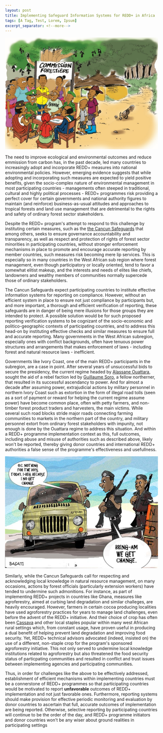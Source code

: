 ```yaml
---
layout: post
title: Implementing Safeguard Information Systems for REDD+ in Africa
tags: [A Tag, Test, Lorem, Ipsum]
excerpt_separator: <!--more-->
---
```

![alt text]( /assets/img/pexels/ivorycoast.jpg "REDD+ in Africa")



The need to improve ecological and environmental outcomes and reduce emmission from carbon has, in the past decade, led many countries to increasingly adopt and incorporate REDD+ measures into national environmental policies. However, emerging evidence suggests that while adopting and incorporating such measures are expected to yield positive benefits, given the socio-complex nature of environmental management in most participating countries - managements often steeped in traditional, cultural and highly political processes - REDD+ programmes risk providing a perfect cover for certain governments and national authority figures to maintain (and reinforce) business-as-usual attitudes and approaches to tropical forests and land use management that are detrimental to the rights and safety of ordinary forest sector stakeholders. 

<!--more--> 

Despite the REDD+ program's attempt to respond to this challenge by instituting certain measures, such as the [the Cancun Safeguards](https://redd.unfccc.int/fact-sheets/safeguards.html) that among others, seeks to ensure governance accountability and transparency, as well as respect and protection of rights of forest sector minorities in participating countries, without stronger enforcement mechanisms in place to promote and encourage accurate reporting by member countries, such measures risk becoming mere lip services. This is especially so in many countries in the West African sub region where forest management, even though participatory or locally oriented, tend to favor a somewhat elitist makeup, and the interests and needs of elites like chiefs, landowners and wealthy members of communities normally supercede those of ordinary stakeholders.

The Cancun Safeguards expect participating countries to institute effective information systems for reporting on compliance. However, without an efficient system in place to ensure not just compliance by participants but, and more important, a thorough and efficient verification of reporting, these safeguards are in danger of being mere illusions for those groups they are intended to protect. A possible solution would be for such proposed reporting verification systems to be cognizant of the socio-economic and politico-geographic contexts of participating countries, and to address this head-on by  instituting effective checks and similar measures to ensure full and accurate reporting. Many governments in the West African subregion, especially ones with conflict backgrounds, often have tenuous power structures and arrangements that makes enforcement of laws - including forest and natural resource laws - inefficient. 

Governments like Ivory Coast, one of the main REDD+ participants in the subregion, are a case in point. After several years of unsuccessful bids to secure the presidency, the current regime headed by [Alassane Ouattara](https://en.wikipedia.org/wiki/Alassane_Ouattara), sought the aid of a rebel faction led by [Guillaume Soro](https://en.wikipedia.org/wiki/Guillaume_Soro), a fellow northerner, that resulted in its successful ascendancy to power. And for almost a decade after assuming power, extrajudicial actions by military personnel in northern Ivory Coast such as extortion in the form of illegal road tolls (seen as a sort of payment or reward for helping the current regime assume power) have become common place, often with petty farmers, and non-timber forest product traders and harvesters, the main victims. While several such road blocks stride major roads connecting farming communities to markets in the northern part of the country, and military personnel extort from ordinary forest stakeholders with impunity, not enough is done by the Ouattara regime to address this situation. And within a REDD+ programme implementation context as this, full outcomes, including abuse and misuse of authorities such as described above, likely won't be reported, thereby giving donor countries and international REDD+ authorities a false sense of the programme's effectiveness and usefullness. 

![alt text]( /assets/img/pexels/Nigeria.jpg "Illegal road tolls a major headache for ordinary citizens in Africa")

Similarly, while the Cancun Safeguards call for respecting and acknowledging local knowledge in natural resource management, on many occasions, actions by forest officials (particularly extension workers) have tended to undermine such admonitions. For instance, as part of implementing REDD+ projects in countries like Ghana, measures like agroferestry, aimed at curbing land degradation and similar challeges, are heavily encouraged. However, farmers in certain cocoa producing localities have used agroforestry practices for years to manage land challenges, even before the advent of the REDD+ initiative. And their choice of crop has often been [Cassava](https://en.wikipedia.org/wiki/Cassava) and other local staples popular within many west African rural settings which, from constant usage, have proven useful in producing a dual benefit of helping prevent land degradation and improving food security. Yet, REDD+ technical advisors advocated (indeed, insisted on) the use of a different, non-staple crop for the program's sponsored agroforestry initiative. This not only served to undermine local knowledge institutions related to agroforestry but also threatened the food security status of particpating communities and resulted in conflict and trust issues between implementing agencies and participating communities.

Thus, in order for challenges like the above to be effectively addressed, establishment of efficient mechanisms within implementing countries must be a connerstone of REDD+ programmes so that participating countries would be motivated to report **unfavorable** outcomes of REDD+ implementation and not just favorable ones. Furthermore, reporting systems should make provision for effective periodic monitoring and evaluation by donor countries to ascertain that full, accurate outcomes of implementation are being reported. Otherwise, selective reporting by participating countries will continue to be the order of the day, and REDD+ programme initiators and donor countries won't be any wiser about ground realities in participating settings



